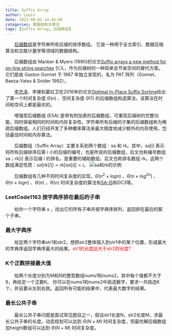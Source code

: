 ```yaml
---
title: Suffix Array
author: Louis
date: 2023-08-01 14:44:05
categories: 数据结构与算法
tags: [Suffix Array, 后缀数组]
---
```




&emsp;&emsp;[后缀数组](https://oi-wiki.org/string/sa/)是字符串所有后缀的排序数组。 它是一种用于全文索引、数据压缩算法和文献计量学等领域的数据结构。

&emsp;&emsp;后缀数组由 Manber & Myers (1990)的论文[Suffix arrays a new method for on-line string searches](https://www.goodserendipity.com/asserts/data-structures-and-algorithms/Suffix%20arrays%20a%20new%20method%20for%20on-line%20string%20searches.pdf) 引入，作为后缀树的一种简单且节省空间的替代方案。 它们是由 Gaston Gonnet 于 1987 年独立发现的，名为 PAT 阵列（Gonnet、Baeza-Yates & Snider 1992）。

&emsp;&emsp;[李志泽](https://zhizeli.github.io/)、李建和霍红卫在2016年的论文[Optimal In-Place Suffix Sorting](https://www.goodserendipity.com/asserts/data-structures-and-algorithms/Optimal_inplace_suffix_sorting_Zhize_Li.pdf)给出了第一个时间复杂度 $\Theta(n)$ 、空间复杂度 $\Theta(1)$ 的后缀数组构造算法，该算法在时间和空间上都是最优的。

&emsp;&emsp;增强型后缀数组 (ESA) 是带有附加表的后缀数组，可重现后缀树的完整功能，同时保留相同的时间和内存复杂性。字符串所有后缀的子集的后缀数组称为稀疏后缀数组。人们已经开发了多种概率算法来最大限度地减少额外的内存使用，包括最佳时间和内存算法。

&emsp;&emsp;后缀数组（Suffix Array）主要关系到两个数组：sa 和 rk。其中，sa[i] 表示将所有后缀排序后第 i 小的后缀的编号，也是所说的后缀数组，后文也称编号数组 sa；rk[i] 表示后缀 i 的排名，是重要的辅助数组，后文也称排名数组 rk。这两个数组满足性质：$sa[rk[i]] = rk[sa[i]] = i$。
![sa和rk的示例](https://www.goodserendipity.com/asserts/data-structures-and-algorithms/suffix%20array1.png)

&emsp;&emsp;后缀数组有几种不同时间复杂度的实现，$\Theta(n^2 \times logn)$ 、$\Theta(n \times log^{2n})$ 、$\Theta(n \times logn)$ 、$\Theta(n)$ ，$\Theta(n)$ 时间复杂度的算法有[SA-IS](https://riteme.site/blog/2016-6-19/sais.html)和DC3等。

### LeetCode1163 按字典序排在最后的子串

&emsp;&emsp;给你一个字符串 s ，找出它的所有子串并按字典序排列，返回排在最后的那个子串。

### 最大字典序

&emsp;&emsp;给定两个字符串str1和str2，想把str2整体插入到str1中的某个位置，形成最大的字典序返回字典序最大的结果。<font color="red">str1的长度远大于str2的长度?</font>

### K个正数拼接最大值

&emsp;&emsp;给两个长度分别为M和N的整型数组nums1和nums2，其中每个值都不大于9，再给定一个正数K。 你可以在nums1和nums2中挑选数字，要求一共挑选K个，并且要从左到右挑。返回所有可能的结果中，代表最大数字的结果。

### 最长公共子串

&emsp;&emsp;最长公共子串问题是面试常见题目之一，假设str1长度N，str2长度M，求最长公共子串的长度。动态规划可以达到 $\Theta(N \times M)$ 时间复杂度，但最优解后缀数组加height数组可以达到 $\Theta(N+M)$ 时间复杂度。
